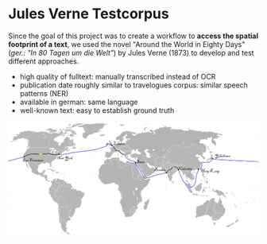 # Jules Verne Testcorpus

Since the goal of this project was to create a workflow to **access the spatial footprint of a text**, we used the novel "Around the World in Eighty Days" (*ger.: "In 80 Tagen um die Welt"*) by Jules Verne (1873) to develop and test different approaches.

+ high quality of fulltext: manually transcribed instead of OCR
+ publication date roughly similar to travelogues corpus: similar speech patterns (NER)
+ available in german: same language
+ well-known text: easy to establish ground truth

![](data/Around_the_World_in_Eighty_Days_map.png)

